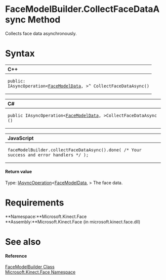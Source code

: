 FaceModelBuilder.CollectFaceDataAsync Method  
============================================  

Collects face data asynchronously. <span id="syntaxSection"></span>

Syntax  
======  

<table>
<colgroup>
<col width="100%" />
</colgroup>
<thead>
<tr class="header">
<th align="left">C++</th>
</tr>
</thead>
<tbody>
<tr class="odd">
<td align="left"><pre><code>public:  
IAsyncOperation&lt;<a href="../../FaceModelData_Class.md">FaceModelData</a>, &gt;^ CollectFaceDataAsync()</code></pre></td>
</tr>
</tbody>
</table>

<table>
<colgroup>
<col width="100%" />
</colgroup>
<thead>
<tr class="header">
<th align="left">C#</th>
</tr>
</thead>
<tbody>
<tr class="odd">
<td align="left"><pre><code>public IAsyncOperation&lt;<a href="../../FaceModelData_Class.md">FaceModelData</a>, &gt;CollectFaceDataAsync ()</code></pre></td>
</tr>
</tbody>
</table>

<table>
<colgroup>
<col width="100%" />
</colgroup>
<thead>
<tr class="header">
<th align="left">JavaScript</th>
</tr>
</thead>
<tbody>
<tr class="odd">
<td align="left"><pre><code>faceModelBuilder.collectFaceDataAsync().done( /* Your success and error handlers */ );</code></pre></td>
</tr>
</tbody>
</table>

<span id="ID4EP"></span>
#### Return value  

Type: [IAsyncOperation](http://msdn.microsoft.com/en-us/library/br206598.aspx)\<[FaceModelData](../../FaceModelData_Class.md), \>
 The face data.  

<span id="requirements"></span>

Requirements  
============  

**Namespace:**Microsoft.Kinect.Face  
**Assembly:**Microsoft.Kinect.Face (in microsoft.kinect.face.dll)  

<span id="ID4EEB"></span>

See also  
========  

<span id="ID4EGB"></span>
#### Reference  

[FaceModelBuilder Class](../../FaceModelBuilder_Class.md)  
 [Microsoft.Kinect.Face Namespace](../../../Kinect.Face.md)  



<!--Please do not edit the data in the comment block below.-->
<!--
TOCTitle : CollectFaceDataAsync Method
RLTitle : FaceModelBuilder.CollectFaceDataAsync Method
KeywordK : CollectFaceDataAsync method
KeywordK : FaceModelBuilder.CollectFaceDataAsync method
KeywordF : Microsoft.Kinect.Face.FaceModelBuilder.CollectFaceDataAsync
KeywordF : FaceModelBuilder.CollectFaceDataAsync
KeywordF : CollectFaceDataAsync
KeywordF : Microsoft.Kinect.Face.FaceModelBuilder.CollectFaceDataAsync
KeywordA : M:Microsoft.Kinect.Face.FaceModelBuilder.CollectFaceDataAsync
AssetID : M:Microsoft.Kinect.Face.FaceModelBuilder.CollectFaceDataAsync
Locale : en-us
CommunityContent : 1
APIType : Managed
APILocation : microsoft.kinect.face.dll
APIName : Microsoft.Kinect.Face.FaceModelBuilder.CollectFaceDataAsync
TargetOS : Windows
TopicType : kbSyntax
DevLang : VB
DevLang : CSharp
DevLang : JavaScript
DevLang : C++
DocSet : K4Wv2
ProjType : K4Wv2Proj
Technology : Kinect for Windows
Product : Kinect for Windows SDK v2
productversion : 20
-->
